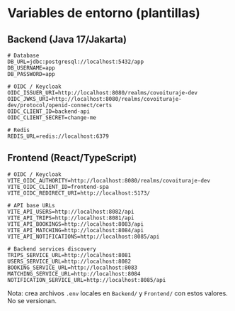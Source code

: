# Variables de entorno (plantillas)

## Backend (Java 17/Jakarta)
```
# Database
DB_URL=jdbc:postgresql://localhost:5432/app
DB_USERNAME=app
DB_PASSWORD=app

# OIDC / Keycloak
OIDC_ISSUER_URI=http://localhost:8080/realms/covoituraje-dev
OIDC_JWKS_URI=http://localhost:8080/realms/covoituraje-dev/protocol/openid-connect/certs
OIDC_CLIENT_ID=backend-api
OIDC_CLIENT_SECRET=change-me

# Redis
REDIS_URL=redis://localhost:6379
```

## Frontend (React/TypeScript)
```
# OIDC / Keycloak
VITE_OIDC_AUTHORITY=http://localhost:8080/realms/covoituraje-dev
VITE_OIDC_CLIENT_ID=frontend-spa
VITE_OIDC_REDIRECT_URI=http://localhost:5173/

# API base URLs
VITE_API_USERS=http://localhost:8082/api
VITE_API_TRIPS=http://localhost:8081/api
VITE_API_BOOKINGS=http://localhost:8083/api
VITE_API_MATCHING=http://localhost:8084/api
VITE_API_NOTIFICATIONS=http://localhost:8085/api

# Backend services discovery
TRIPS_SERVICE_URL=http://localhost:8081
USERS_SERVICE_URL=http://localhost:8082
BOOKING_SERVICE_URL=http://localhost:8083
MATCHING_SERVICE_URL=http://localhost:8084
NOTIFICATION_SERVICE_URL=http://localhost:8085/api
```

Nota: crea archivos `.env` locales en `Backend/` y `Frontend/` con estos valores. No se versionan.
